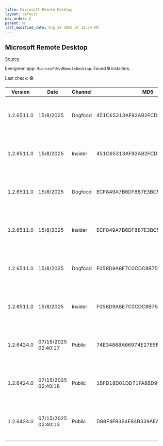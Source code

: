 ```yaml
---
title: Microsoft Remote Desktop
layout: default
nav_order: 2
parent: M
last_modified_date: Aug 20 2025 at 12:54 AM
---
```


## Microsoft Remote Desktop

[Source](https://docs.microsoft.com/en-us/azure/virtual-desktop/connect-windows-7-10)

Evergreen app: `MicrosoftWvdRemoteDesktop`. Found **9** installers.

Last check: 🟢

| Version    | Date                | Channel | MD5                              | Sha2                                                                                                                             | Architecture | URI                                                                                                                                                                                                                                                                  |
| ---------- | ------------------- | ------- | -------------------------------- | -------------------------------------------------------------------------------------------------------------------------------- | ------------ | -------------------------------------------------------------------------------------------------------------------------------------------------------------------------------------------------------------------------------------------------------------------- |
| 1.2.6511.0 | 15/8/2025           | Dogfood | 451C65313AF92AB2FCDF2F7C74169DD4 | 726C61061DEAB50D990BE6BC0B428188BDC284A0FA3C55A40B57A133AA5624BA714FAD74E643DE056A7922644D30BA7F9AC59FF21D40C335289A78A6C0457712 | ARM64        | [https://res.cdn.office.net/remote-desktop-windows-client/c358a522-5637-4813-b143-a62ad2af9c89/RemoteDesktop_1.2.6511.0_ARM64.msi](https://res.cdn.office.net/remote-desktop-windows-client/c358a522-5637-4813-b143-a62ad2af9c89/RemoteDesktop_1.2.6511.0_ARM64.msi) |
| 1.2.6511.0 | 15/8/2025           | Insider | 451C65313AF92AB2FCDF2F7C74169DD4 | 726C61061DEAB50D990BE6BC0B428188BDC284A0FA3C55A40B57A133AA5624BA714FAD74E643DE056A7922644D30BA7F9AC59FF21D40C335289A78A6C0457712 | ARM64        | [https://res.cdn.office.net/remote-desktop-windows-client/c358a522-5637-4813-b143-a62ad2af9c89/RemoteDesktop_1.2.6511.0_ARM64.msi](https://res.cdn.office.net/remote-desktop-windows-client/c358a522-5637-4813-b143-a62ad2af9c89/RemoteDesktop_1.2.6511.0_ARM64.msi) |
| 1.2.6511.0 | 15/8/2025           | Dogfood | ECF849A7B6DF887E3BC500A3C8389334 | 4A82DCB32077BF9E0EDDCC1D811E9A683348E69FEEE6D0F61662265419C779233D73A05086C303869C236F4C4BC8FD378E4041DC2012C1BA2B249CC9626B36F6 | x64          | [https://res.cdn.office.net/remote-desktop-windows-client/85469565-f22e-49bb-918c-c4872f06eb19/RemoteDesktop_1.2.6511.0_x64.msi](https://res.cdn.office.net/remote-desktop-windows-client/85469565-f22e-49bb-918c-c4872f06eb19/RemoteDesktop_1.2.6511.0_x64.msi)     |
| 1.2.6511.0 | 15/8/2025           | Insider | ECF849A7B6DF887E3BC500A3C8389334 | 4A82DCB32077BF9E0EDDCC1D811E9A683348E69FEEE6D0F61662265419C779233D73A05086C303869C236F4C4BC8FD378E4041DC2012C1BA2B249CC9626B36F6 | x64          | [https://res.cdn.office.net/remote-desktop-windows-client/85469565-f22e-49bb-918c-c4872f06eb19/RemoteDesktop_1.2.6511.0_x64.msi](https://res.cdn.office.net/remote-desktop-windows-client/85469565-f22e-49bb-918c-c4872f06eb19/RemoteDesktop_1.2.6511.0_x64.msi)     |
| 1.2.6511.0 | 15/8/2025           | Dogfood | F058D9A8E7C0CDC8B75CD5F56718A6F8 | 0F7A4B7F1219DF6A9A5D54984E7483DE8E11862449B3525F87B14D8D4C13CBB5CB81469B08395D208909886C90E3041685893F6DE5D3AD207C2B1B8D60935786 | x86          | [https://res.cdn.office.net/remote-desktop-windows-client/7a1a6a17-8e6b-4839-b4c6-903c0fc07a3d/RemoteDesktop_1.2.6511.0_x86.msi](https://res.cdn.office.net/remote-desktop-windows-client/7a1a6a17-8e6b-4839-b4c6-903c0fc07a3d/RemoteDesktop_1.2.6511.0_x86.msi)     |
| 1.2.6511.0 | 15/8/2025           | Insider | F058D9A8E7C0CDC8B75CD5F56718A6F8 | 0F7A4B7F1219DF6A9A5D54984E7483DE8E11862449B3525F87B14D8D4C13CBB5CB81469B08395D208909886C90E3041685893F6DE5D3AD207C2B1B8D60935786 | x86          | [https://res.cdn.office.net/remote-desktop-windows-client/7a1a6a17-8e6b-4839-b4c6-903c0fc07a3d/RemoteDesktop_1.2.6511.0_x86.msi](https://res.cdn.office.net/remote-desktop-windows-client/7a1a6a17-8e6b-4839-b4c6-903c0fc07a3d/RemoteDesktop_1.2.6511.0_x86.msi)     |
| 1.2.6424.0 | 07/15/2025 02:40:17 | Public  | 74E34868A66974E27E5F7EB56FC3E977 | 97919A734CA599860830D837D0576E18DC8AF47C7F41D89E7D900C7EBC107D7FF8676B134A3335EAFF04E826CADDC29F63924E774AC7889EFC29D5E338FBF07E | ARM64        | [https://res.cdn.office.net/remote-desktop-windows-client/a27afceb-3ee3-4d58-b5a8-15d0c6e3df21/RemoteDesktop_1.2.6424.0_ARM64.msi](https://res.cdn.office.net/remote-desktop-windows-client/a27afceb-3ee3-4d58-b5a8-15d0c6e3df21/RemoteDesktop_1.2.6424.0_ARM64.msi) |
| 1.2.6424.0 | 07/15/2025 02:40:18 | Public  | 1BFD18D01DD71FA8BD9C5CAA24694BF8 | 8CFC41A79183A02E400C326A3324FE4616DC3ACBC929DB26159DF66F0CD488A9371DCCE2E767E733F6EFB74DA226980E186508FFEAC8BAFF5C1E807DDFF40293 | x64          | [https://res.cdn.office.net/remote-desktop-windows-client/01fdccc1-955f-4524-b230-fe34dd7b340c/RemoteDesktop_1.2.6424.0_x64.msi](https://res.cdn.office.net/remote-desktop-windows-client/01fdccc1-955f-4524-b230-fe34dd7b340c/RemoteDesktop_1.2.6424.0_x64.msi)     |
| 1.2.6424.0 | 07/15/2025 02:40:13 | Public  | D88F4F93B4E84B339AEAE178912121B7 | AA6F68907A51A36D9ADF61348580D04F4C4F189D48F8DC4152B4833B93307B3826D33E7B758039E8007A5974C0EB4007F3C01CC77D42E89CC8EE0ABD5A968481 | x86          | [https://res.cdn.office.net/remote-desktop-windows-client/50b34697-3025-4d11-a52d-72dc2fad1c91/RemoteDesktop_1.2.6424.0_x86.msi](https://res.cdn.office.net/remote-desktop-windows-client/50b34697-3025-4d11-a52d-72dc2fad1c91/RemoteDesktop_1.2.6424.0_x86.msi)     |
